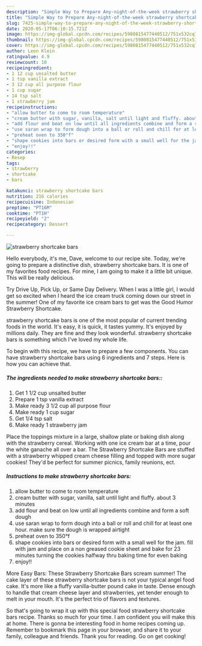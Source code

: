 ```yaml
---
description: "Simple Way to Prepare Any-night-of-the-week strawberry shortcake bars"
title: "Simple Way to Prepare Any-night-of-the-week strawberry shortcake bars"
slug: 7425-simple-way-to-prepare-any-night-of-the-week-strawberry-shortcake-bars
date: 2020-05-17T06:10:15.721Z
image: https://img-global.cpcdn.com/recipes/5980815477440512/751x532cq70/strawberry-shortcake-bars-recipe-main-photo.jpg
thumbnail: https://img-global.cpcdn.com/recipes/5980815477440512/751x532cq70/strawberry-shortcake-bars-recipe-main-photo.jpg
cover: https://img-global.cpcdn.com/recipes/5980815477440512/751x532cq70/strawberry-shortcake-bars-recipe-main-photo.jpg
author: Leon Klein
ratingvalue: 4.9
reviewcount: 10
recipeingredient:
- 1 12 cup unsalted butter
- 1 tsp vanilla extract
- 3 12 cup all purpose flour
- 1 cup sugar
- 14 tsp salt
- 1 strawberry jam
recipeinstructions:
- "allow butter to come to room temperature"
- "cream butter with sugar, vanilla, salt until light and fluffy. about 3 minutes"
- "add flour and beat on low until all ingredients combine and form a soft dough"
- "use saran wrap to form dough into a ball or roll and chill for at least one hour. make sure the dough is wrapped airtight"
- "preheat oven to 350°f"
- "shape cookies into bars or desired form with a small well for the jam. fill with jam and place on a non greased cookie sheet and bake for 23 minutes turning the cookies halfway thru baking time for even baking"
- "enjoy!!"
categories:
- Resep
tags:
- strawberry
- shortcake
- bars

katakunci: strawberry shortcake bars
nutrition: 216 calories
recipecuisine: Indonesian
preptime: "PT16M"
cooktime: "PT1H"
recipeyield: "2"
recipecategory: Dessert

---
```



![strawberry shortcake bars](https://img-global.cpcdn.com/recipes/5980815477440512/751x532cq70/strawberry-shortcake-bars-recipe-main-photo.jpg)

Hello everybody, it's me, Dave, welcome to our recipe site. Today, we're going to prepare a distinctive dish, strawberry shortcake bars. It is one of my favorites food recipes. For mine, I am going to make it a little bit unique. This will be really delicious.

Try Drive Up, Pick Up, or Same Day Delivery. When I was a little girl, I would get so excited when I heard the ice cream truck coming down our street in the summer! One of my favorite ice cream bars to get was the Good Humor Strawberry Shortcake.

strawberry shortcake bars is one of the most popular of current trending foods in the world. It's easy, it is quick, it tastes yummy. It's enjoyed by millions daily. They are fine and they look wonderful. strawberry shortcake bars is something which I've loved my whole life.


To begin with this recipe, we have to prepare a few components. You can have strawberry shortcake bars using 6 ingredients and 7 steps. Here is how you can achieve that.

##### The ingredients needed to make strawberry shortcake bars::

1. Get 1 1/2 cup unsalted butter
1. Prepare 1 tsp vanilla extract
1. Make ready 3 1/2 cup all purpose flour
1. Make ready 1 cup sugar
1. Get 1/4 tsp salt
1. Make ready 1 strawberry jam


Place the toppings mixture in a large, shallow plate or baking dish along with the strawberry cereal. Working with one ice cream bar at a time, pour the white ganache all over a bar. The Strawberry Shortcake Bars are stuffed with a strawberry whipped cream cheese filling and topped with more sugar cookies! They&#39;d be perfect for summer picnics, family reunions, ect. 

##### Instructions to make strawberry shortcake bars:

1. allow butter to come to room temperature
1. cream butter with sugar, vanilla, salt until light and fluffy. about 3 minutes
1. add flour and beat on low until all ingredients combine and form a soft dough
1. use saran wrap to form dough into a ball or roll and chill for at least one hour. make sure the dough is wrapped airtight
1. preheat oven to 350°f
1. shape cookies into bars or desired form with a small well for the jam. fill with jam and place on a non greased cookie sheet and bake for 23 minutes turning the cookies halfway thru baking time for even baking
1. enjoy!!


More Easy Bars: These Strawberry Shortcake Bars scream summer! The cake layer of these strawberry shortcake bars is not your typical angel food cake. It&#39;s more like a fluffy vanilla-butter pound cake in taste. Dense enough to handle that cream cheese layer and strawberries, yet tender enough to melt in your mouth. It&#39;s the perfect trio of flavors and textures. 

So that's going to wrap it up with this special food strawberry shortcake bars recipe. Thanks so much for your time. I am confident you will make this at home. There is gonna be interesting food in home recipes coming up. Remember to bookmark this page in your browser, and share it to your family, colleague and friends. Thank you for reading. Go on get cooking!

